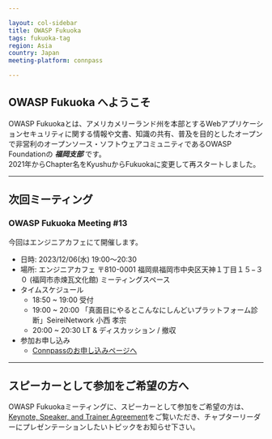 ```yaml
---

layout: col-sidebar
title: OWASP Fukuoka
tags: fukuoka-tag
region: Asia
country: Japan
meeting-platform: connpass

---
```


## OWASP Fukuoka へようこそ
OWASP Fukuokaとは、アメリカメリーランド州を本部とするWebアプリケーションセキュリティに関する情報や文書、知識の共有、普及を目的としたオープンで非営利のオープンソース・ソフトウェアコミュニティであるOWASP Foundationの ***福岡支部*** です。  
2021年からChapter名をKyushuからFukuokaに変更して再スタートしました。

---

## 次回ミーティング

### OWASP Fukuoka Meeting #13
今回はエンジニアカフェにて開催します。
   * 日時: 2023/12/06(水) 19:00～20:30
   * 場所: エンジニアカフェ 〒810-0001 福岡県福岡市中央区天神１丁目１５−３０ (福岡市赤煉瓦文化館) ミーティングスペース
   * タイムスケジュール
      * 18:50 ~ 19:00 受付  
      * 19:00 ~ 20:00 「真面目にやるとこんなにしんどいプラットフォーム診断」SeireiNetwork 小西 孝宗  
      * 20:00 ~ 20:30 LT & ディスカッション / 撤収
   * 参加お申し込み
      * [Connpassのお申し込みページへ](https://connpass.com/event/303491/)
      
---

## スピーカーとして参加をご希望の方へ

OWASP Fukuokaミーティングに、スピーカーとして参加をご希望の方は、 [Keynote, Speaker, and Trainer Agreement](https://owasp.org/www-policy/legal/speaker-agreement)をご覧いただき、チャプターリーダーにプレゼンテーションしたいトピックをお知らせ下さい。
<br>
